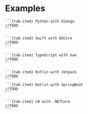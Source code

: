 <!-- ### Alerts

{% include alert.html type="info" title="Available in" content="All examples are available at https://github.com/v2-softwarehouse" %} -->

# Examples

````{tab-set}
```{tab-item} Python with DJango
//TODO
```

```{tab-item} Swift with OSCore
//TODO
```

```{tab-item} TypeScript with Vue
//TODO
```

```{tab-item} Kotlin with Jetpack
//TODO
```
```{tab-item} Kotlin with SpringBoot
//TODO
```

```{tab-item} C# with .NETCore
//TODO
```
````